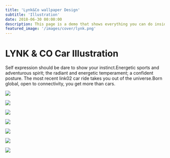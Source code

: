 ```yaml
---
title: 'Lynk&Co wallpaper Design'
subtitle: 'Illustration'
date: 2018-06-30 00:00:00
description: This page is a demo that shows everything you can do inside portfolio and blog posts.
featured_image: '/images/cover/lynk.png'
---
```


# LYNK & CO Car Illustration

Self expression should be dare to show your instinct.Energetic sports and adventurous spirit; the radiant and energetic temperament; a confident posture. The most recent link02 car ride takes you out of the universe.Born global, open to connectivity, you get more than cars.


![]({{site.baseurl}}/images/lynk/1.png)

![]({{site.baseurl}}/images/lynk/2.jpg)

![]({{site.baseurl}}/images/lynk/3.jpg)

![]({{site.baseurl}}/images/lynk/5.jpg)

![]({{site.baseurl}}/images/lynk/4.jpg)

![]({{site.baseurl}}/images/lynk/sketch.jpg)

![]({{site.baseurl}}/images/lynk/inner.jpg)


